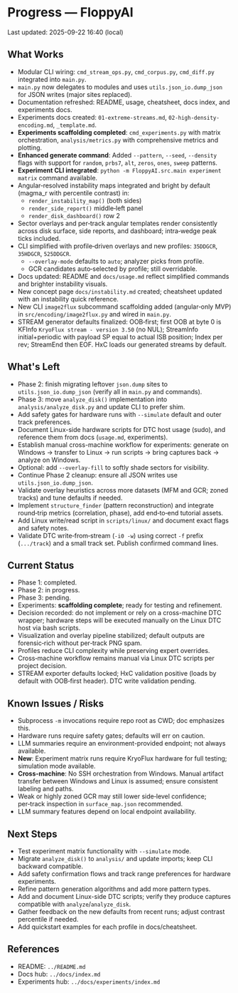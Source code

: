 # Progress — FloppyAI

Last updated: 2025-09-22 16:40 (local)

## What Works
- Modular CLI wiring: `cmd_stream_ops.py`, `cmd_corpus.py`, `cmd_diff.py` integrated into `main.py`.
- `main.py` now delegates to modules and uses `utils.json_io.dump_json` for JSON writes (major sites replaced).
- Documentation refreshed: README, usage, cheatsheet, docs index, and experiments docs.
- Experiments docs created: `01-extreme-streams.md`, `02-high-density-encoding.md`, `_template.md`.
- **Experiments scaffolding completed**: `cmd_experiments.py` with matrix orchestration, `analysis/metrics.py` with comprehensive metrics and plotting.
- **Enhanced generate command**: Added `--pattern`, `--seed`, `--density` flags with support for `random`, `prbs7`, `alt`, `zeros`, `ones`, `sweep` patterns.
- **Experiment CLI integrated**: `python -m FloppyAI.src.main experiment matrix` command available.
- Angular‑resolved instability maps integrated and bright by default (magma_r with percentile contrast) in:
  - `render_instability_map()` (both sides)
  - `render_side_report()` middle‑left panel
  - `render_disk_dashboard()` row 2
- Sector overlays and per‑track angular templates render consistently across disk surface, side reports, and dashboard; intra‑wedge peak ticks included.
- CLI simplified with profile‑driven overlays and new profiles: `35DDGCR`, `35HDGCR`, `525DDGCR`.
  - `--overlay-mode` defaults to `auto`; analyzer picks from profile.
  - GCR candidates auto‑selected by profile; still overridable.
- Docs updated: README and `docs/usage.md` reflect simplified commands and brighter instability visuals.
- New concept page `docs/instability.md` created; cheatsheet updated with an instability quick reference.
- New CLI `image2flux` subcommand scaffolding added (angular‑only MVP) in `src/encoding/image2flux.py` and wired in `main.py`.
- STREAM generator defaults finalized: OOB‑first; first OOB at byte 0 is KFInfo `KryoFlux stream - version 3.50` (no NUL); StreamInfo initial+periodic with payload SP equal to actual ISB position; Index per rev; StreamEnd then EOF. HxC loads our generated streams by default.

## What's Left
- Phase 2: finish migrating leftover `json.dump` sites to `utils.json_io.dump_json` (verify all in `main.py` and commands).
- Phase 3: move `analyze_disk()` implementation into `analysis/analyze_disk.py` and update CLI to prefer shim.
- Add safety gates for hardware runs with `--simulate` default and outer track preferences.
- Document Linux-side hardware scripts for DTC host usage (sudo), and reference them from docs (`usage.md`, experiments).
- Establish manual cross-machine workflow for experiments: generate on Windows → transfer to Linux → run scripts → bring captures back → analyze on Windows.
- Optional: add `--overlay-fill` to softly shade sectors for visibility.
- Continue Phase 2 cleanup: ensure all JSON writes use `utils.json_io.dump_json`.
- Validate overlay heuristics across more datasets (MFM and GCR; zoned tracks) and tune defaults if needed.
- Implement `structure_finder` (pattern reconstruction) and integrate round‑trip metrics (correlation, phase), add end‑to‑end tutorial assets.
- Add Linux write/read script in `scripts/linux/` and document exact flags and safety notes.
- Validate DTC write‑from‑stream (`-i0 -w`) using correct `-f` prefix (`.../track`) and a small track set. Publish confirmed command lines.

## Current Status
- Phase 1: completed.
- Phase 2: in progress.
- Phase 3: pending.
- Experiments: **scaffolding complete**; ready for testing and refinement.
- Decision recorded: do not implement or rely on a cross-machine DTC wrapper; hardware steps will be executed manually on the Linux DTC host via bash scripts.
- Visualization and overlay pipeline stabilized; default outputs are forensic‑rich without per‑track PNG spam.
- Profiles reduce CLI complexity while preserving expert overrides.
- Cross‑machine workflow remains manual via Linux DTC scripts per project decision.
 - STREAM exporter defaults locked; HxC validation positive (loads by default with OOB‑first header). DTC write validation pending.

## Known Issues / Risks
- Subprocess `-m` invocations require repo root as CWD; doc emphasizes this.
- Hardware runs require safety gates; defaults will err on caution.
- LLM summaries require an environment-provided endpoint; not always available.
- **New**: Experiment matrix runs require KryoFlux hardware for full testing; simulation mode available.
- **Cross-machine**: No SSH orchestration from Windows. Manual artifact transfer between Windows and Linux is assumed; ensure consistent labeling and paths.
- Weak or highly zoned GCR may still lower side‑level confidence; per‑track inspection in `surface_map.json` recommended.
- LLM summary features depend on local endpoint availability.

## Next Steps
- Test experiment matrix functionality with `--simulate` mode.
- Migrate `analyze_disk()` to `analysis/` and update imports; keep CLI backward compatible.
- Add safety confirmation flows and track range preferences for hardware experiments.
- Refine pattern generation algorithms and add more pattern types.
- Add and document Linux-side DTC scripts; verify they produce captures compatible with `analyze`/`analyze_disk`.
- Gather feedback on the new defaults from recent runs; adjust contrast percentile if needed.
- Add quickstart examples for each profile in docs/cheatsheet.

## References
- README: `../README.md`
- Docs hub: `../docs/index.md`
- Experiments hub: `../docs/experiments/index.md`
